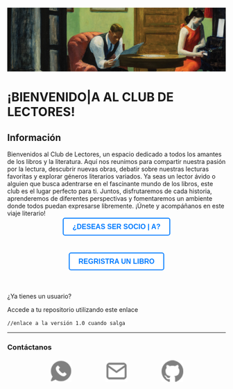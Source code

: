 ![imagen](imagenes/headreadme.jpg)

# ¡BIENVENIDO|A AL CLUB DE LECTORES!

## Información
Bienvenidos al Club de Lectores, un espacio dedicado a todos los amantes de los libros y la literatura. Aquí nos reunimos para compartir nuestra pasión por la lectura, descubrir nuevas obras, debatir sobre nuestras lecturas favoritas y explorar géneros literarios variados. Ya seas un lector ávido o alguien que busca adentrarse en el fascinante mundo de los libros, este club es el lugar perfecto para ti. Juntos, disfrutaremos de cada historia, aprenderemos de diferentes perspectivas y fomentaremos un ambiente donde todos puedan expresarse libremente. ¡Únete y acompáñanos en este viaje literario!


<div align="center">

<a href="Usuarios/user_register.md" style="text-decoration: none; padding: 10px 20px; background-color: white; color: #007BFF; border: 2px solid #007BFF; border-radius: 5px; font-size: 16px; text-transform: uppercase; font-family: Arial, sans-serif;"><b>¿DESEAS SER SOCIO | A?</b></a>

<br><br>

<a href="Libros/book_register.md" style="text-decoration: none; padding: 10px 20px; background-color: white; color: #007BFF; border: 2px solid #007BFF; border-radius: 5px; font-size: 16px; text-transform: uppercase; font-family: Arial, sans-serif;"><b>REGRISTRA UN LIBRO</b></a>

<br><br>

</div>

¿Ya tienes un usuario?

Accede a tu repositorio utilizando este enlace

    //enlace a la versión 1.0 cuando salga

----
### Contáctanos
<div style="display: flex; justify-content: space-evenly; align-items: center; margin: 20px;">
    <a href="https://wa.me/34644208608">
        <img src="imagenes/whatsapplogo.png" alt="WhatsApp" style="width: 50px; height: 50px;">
    </a>
    <a href="mailto:alberto16166@alumnos.ilerna.com">
        <img src="imagenes/emaillogopng.png" alt="Email" style="width: 50px; height: 50px;">
    </a>
    <a href="https://github.com/SantanaOlmo">
        <img src="imagenes/githublogopng.png" alt="GitHub" style="width: 50px; height: 50px;">
    </a>
</div>


